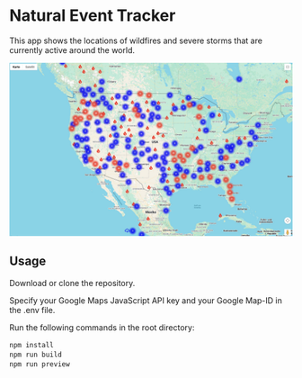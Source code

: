 # Natural Event Tracker

This app shows the locations of wildfires and severe storms that are currently active around the world. 

![Wildfires and severe storms](NaturalEventsMap.jpg)

## Usage

Download or clone the repository.

Specify your Google Maps JavaScript API key and your Google Map-ID in the .env file.

Run the following commands in the root directory:

```bash
npm install
npm run build
npm run preview
```
